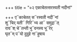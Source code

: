 +++
title = "०२ एकाचेतत्सरस्वती नदीनां"

+++
ए᳓काचेतत् स᳓रस्वती नदी᳓नां  
शु᳓चिर् यती᳓ गिरि᳓भ्य आ᳓ समुद्रा᳓त्  
राय᳓श् चे᳓तन्ती भु᳓वनस्य भू᳓रेर्  
घृत᳓म् प᳓यो दुदुहे ना᳓हुषाय